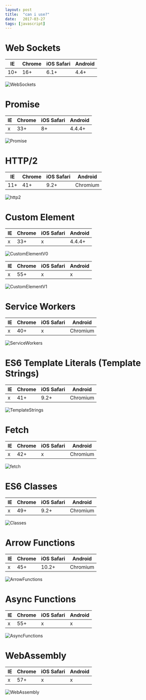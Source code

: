 ```yaml
---
layout: post
title:  "can i use?"
date:   2017-03-27
tags: [javascript]
---
```


# Web Sockets
| IE | Chrome | iOS Safari | Android |
|---|---|---|---|
| 10+ | 16+ | 6.1+ | 4.4+ |
![WebSockets](../../assets/2017-03-27-caniuse/WebSockets.png)

# Promise
| IE | Chrome | iOS Safari | Android |
|---|---|---|---|
| x | 33+ | 8+ | 4.4.4+ |
![Promise](../../assets/2017-03-27-caniuse/Promise.png)

# HTTP/2
| IE | Chrome | iOS Safari | Android |
|---|---|---|---|
| 11+ | 41+ | 9.2+ | Chromium |
![http2](../../assets/2017-03-27-caniuse/http2.png)

# Custom Element
| IE | Chrome | iOS Safari | Android |
|---|---|---|---|
| x | 33+ | x | 4.4.4+ |
![CustomElementV0](../../assets/2017-03-27-caniuse/CustomElementV0.png)

| IE | Chrome | iOS Safari | Android |
|---|---|---|---|
| x | 55+ | x | x |
![CustomElementV1](../../assets/2017-03-27-caniuse/CustomElementV1.png)

# Service Workers
| IE | Chrome | iOS Safari | Android |
|---|---|---|---|
| x | 40+ | x | Chromium |
![ServiceWorkers](../../assets/2017-03-27-caniuse/ServiceWorkers.png)

# ES6 Template Literals (Template Strings)
| IE | Chrome | iOS Safari | Android |
|---|---|---|---|
| x | 41+ | 9.2+ | Chromium |
![TemplateStrings](../../assets/2017-03-27-caniuse/TemplateStrings.png)

# Fetch
| IE | Chrome | iOS Safari | Android |
|---|---|---|---|
| x | 42+ | x | Chromium |
![fetch](../../assets/2017-03-27-caniuse/fetch.png)

# ES6 Classes
| IE | Chrome | iOS Safari | Android |
|---|---|---|---|
| x | 49+ | 9.2+ | Chromium |
![Classes](../../assets/2017-03-27-caniuse/Classes.png)

# Arrow Functions
| IE | Chrome | iOS Safari | Android |
|---|---|---|---|
| x | 45+ | 10.2+ | Chromium |
![ArrowFunctions](../../assets/2017-03-27-caniuse/ArrowFunctions.png)

# Async Functions
| IE | Chrome | iOS Safari | Android |
|---|---|---|---|
| x | 55+ | x | x |
![AsyncFunctions](../../assets/2017-03-27-caniuse/AsyncFunctions.png)

# WebAssembly
| IE | Chrome | iOS Safari | Android |
|---|---|---|---|
| x | 57+ | x | x |
![WebAssembly](../../assets/2017-03-27-caniuse/WebAssembly.png)
